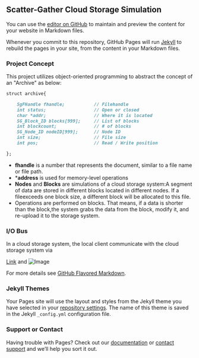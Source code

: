 ## Scatter-Gather Cloud Storage Simulation

You can use the [editor on GitHub](https://github.com/langyinan/scatter-gather/edit/main/docs/index.md) to maintain and preview the content for your website in Markdown files.

Whenever you commit to this repository, GitHub Pages will run [Jekyll](https://jekyllrb.com/) to rebuild the pages in your site, from the content in your Markdown files.

### Project Concept

This project utilizes object-oriented programming to abstract the concept of an "Archive" as below:

```markdown
struct archive{

    SgFHandle fhandle;           // Filehandle
    int status;                  // Open or closed
    char *addr;                  // Where it is located
    SG_Block_ID blocks[999];     // List of blocks
    int blockcount;              // # of blocks
    SG_Node_ID nodeID[999];      // Node ID
    int size;                    // File size
    int pos;                     // Read / Write position

};
```

- **fhandle** is a number that represents the document, similar to a file name or file path.
- ***address** is used for memory-level operations
- **Nodes** and **Blocks** are simulations of a cloud storage system:A segment of data are stored in different blocks located in different nodes. If a fileexceeds one block size, a different block will be allocated to this file.
- Operations are performed on blocks. That means, if a data is shorter than the block,the system grabs the data from the block, modify it, and re-upload it to the storage system.


### I/O Bus

In a cloud storage system, the local client communicate with the cloud storage system via

[Link](url) and ![Image](src)

For more details see [GitHub Flavored Markdown](https://guides.github.com/features/mastering-markdown/).

### Jekyll Themes

Your Pages site will use the layout and styles from the Jekyll theme you have selected in your [repository settings](https://github.com/langyinan/scatter-gather/settings). The name of this theme is saved in the Jekyll `_config.yml` configuration file.

### Support or Contact

Having trouble with Pages? Check out our [documentation](https://docs.github.com/categories/github-pages-basics/) or [contact support](https://support.github.com/contact) and we’ll help you sort it out.
